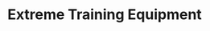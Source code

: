 ---
title: "Extreme Training Equipment"
url: /virginia-beach/extreme-training-equipment/
shop: shop
---